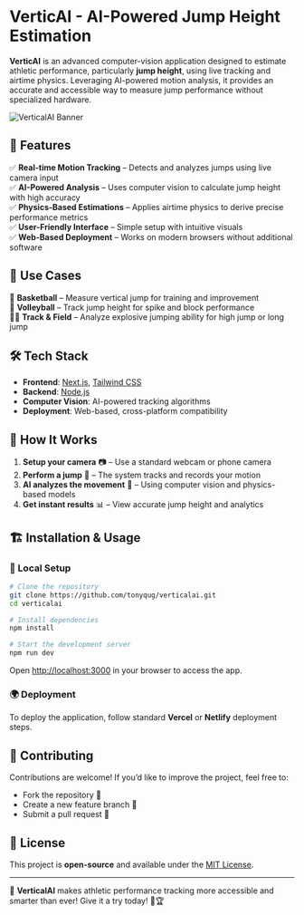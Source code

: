 # VerticAI - AI-Powered Jump Height Estimation

**VerticAI** is an advanced computer-vision application designed to estimate athletic performance, particularly **jump height**, using live tracking and airtime physics. Leveraging AI-powered motion analysis, it provides an accurate and accessible way to measure jump performance without specialized hardware.

![VerticalAI Banner](https://your-image-link-here) <!-- Add an image or GIF showcasing the app -->

## 🚀 Features

✅ **Real-time Motion Tracking** – Detects and analyzes jumps using live camera input  
✅ **AI-Powered Analysis** – Uses computer vision to calculate jump height with high accuracy  
✅ **Physics-Based Estimations** – Applies airtime physics to derive precise performance metrics  
✅ **User-Friendly Interface** – Simple setup with intuitive visuals  
✅ **Web-Based Deployment** – Works on modern browsers without additional software  

## 🎯 Use Cases

🏀 **Basketball** – Measure vertical jump for training and improvement  
🏐 **Volleyball** – Track jump height for spike and block performance  
🏃‍♂️ **Track & Field** – Analyze explosive jumping ability for high jump or long jump  

## 🛠️ Tech Stack

- **Frontend**: [Next.js](https://nextjs.org/), [Tailwind CSS](https://tailwindcss.com/)
- **Backend**: [Node.js](https://nodejs.org/)
- **Computer Vision**: AI-powered tracking algorithms
- **Deployment**: Web-based, cross-platform compatibility

## 📸 How It Works

1. **Setup your camera** 📷 – Use a standard webcam or phone camera  
2. **Perform a jump** 🏃 – The system tracks and records your motion  
3. **AI analyzes the movement** 🧠 – Using computer vision and physics-based models  
4. **Get instant results** 📊 – View accurate jump height and analytics  

## 🏗 Installation & Usage

### 🔧 Local Setup

```sh
# Clone the repository
git clone https://github.com/tonyqug/verticalai.git
cd verticalai

# Install dependencies
npm install

# Start the development server
npm run dev
```

Open [http://localhost:3000](http://localhost:3000) in your browser to access the app.

### 🌍 Deployment

To deploy the application, follow standard **Vercel** or **Netlify** deployment steps.

## 📢 Contributing

Contributions are welcome! If you’d like to improve the project, feel free to:
- Fork the repository 🍴
- Create a new feature branch 🌱
- Submit a pull request 🔄

## 📜 License

This project is **open-source** and available under the [MIT License](LICENSE).

---

🚀 **VerticalAI** makes athletic performance tracking more accessible and smarter than ever! Give it a try today! 🎯🏆
